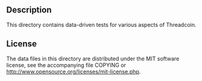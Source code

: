 Description
------------

This directory contains data-driven tests for various aspects of Threadcoin.

License
--------

The data files in this directory are distributed under the MIT software
license, see the accompanying file COPYING or
http://www.opensource.org/licenses/mit-license.php.

